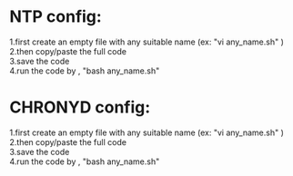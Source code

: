 # NTP config:
1.first create an empty file with any suitable name (ex: "vi any_name.sh" )  
2.then copy/paste the full code    
3.save the code  
4.run the code by , "bash any_name.sh"


# CHRONYD config:
1.first create an empty file with any suitable name (ex: "vi any_name.sh" )  
2.then copy/paste the full code   
3.save the code  
4.run the code by , "bash any_name.sh"

